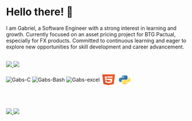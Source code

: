 # Hello there! 👋

I am Gabriel, a Software Engineer with a strong interest in learning and growth. Currently focused on an asset pricing project for BTG Pactual, especially for FX products. Committed to continuous learning and eager to explore new opportunities for skill development and career advancement.

</br>

<div align="left">
  <a href="https://github.com/gabriel0w">
    <img height="180em" src="https://github-readme-stats.vercel.app/api?username=gabriel0w&show_icons=true&theme=dark&include_all_commits=true&count_private=true"/>
    <img height="180em" src="https://github-readme-stats.vercel.app/api/top-langs/?username=gabriel0w&layout=compact&langs_count=8&theme=dark"/>
  </a>
</div>

<div style="display: inline_block"><br>
  <img align="center" alt="Gabs-C" height="30" width="40" src="https://cdn.jsdelivr.net/gh/devicons/devicon/icons/c/c-original.svg">
  <img align="center" alt="Gabs-Bash" height="30" width="40" src="https://cdn.jsdelivr.net/gh/devicons/devicon/icons/bash/bash-plain.svg">
  <img align="center" alt="Gabs-excel" height="30" width="40" src="https://img.icons8.com/color/344/microsoft-excel-2019--v1.png">
  <img align="center" alt="Rafa-HTML" height="30" width="40" src="https://raw.githubusercontent.com/devicons/devicon/master/icons/html5/html5-original.svg">
  <img align="center" alt="Gabs-Python" height="30" width="40" src="https://raw.githubusercontent.com/devicons/devicon/master/icons/python/python-original.svg">
</div>
  
##

</br>
</br>

<div> 
  <a href="mailto:gabrielo.dzn@gmail.com">
    <img src="https://img.shields.io/badge/-Gmail-%23333?style=for-the-badge&logo=gmail&logoColor=white" target="_blank">
  </a>
  <a href="https://www.linkedin.com/in/gabriel-b-218975121/" target="_blank">
    <img src="https://img.shields.io/badge/-LinkedIn-%230077B5?style=for-the-badge&logo=linkedin&logoColor=white" target="_blank">
  </a>
</div>
